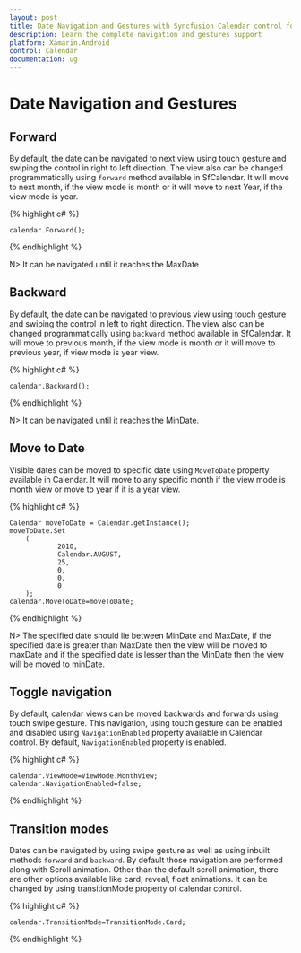 ```yaml
---
layout: post
title: Date Navigation and Gestures with Syncfusion Calendar control for Xamarin.Android
description: Learn the complete navigation and gestures support
platform: Xamarin.Android
control: Calendar
documentation: ug
---
```


# Date Navigation and Gestures

## Forward

By default, the date can be navigated to next view using touch gesture and swiping the control in right to left direction. The view also can be changed programmatically using `forward` method available in SfCalendar. It will move to next month, if the view mode is month or it will move to next Year, if the view mode is year.

{% highlight c# %}

	calendar.Forward();

{% endhighlight %}

N> It can be navigated until it reaches the MaxDate

## Backward

By default, the date can be navigated to previous view using touch gesture and swiping the control in left to right direction. The view also can be changed programmatically using `backward` method available in SfCalendar. It will move to previous month, if the view mode is month or it will move to previous year, if view mode is year view.

{% highlight c# %}

	calendar.Backward();

{% endhighlight %}

N> It can be navigated until it reaches the MinDate.

## Move to Date 

Visible dates can be moved to specific date using `MoveToDate` property available in Calendar. It will move to any specific month if the view mode is month view or move to year if it is a year view.

{% highlight c# %}

	Calendar moveToDate = Calendar.getInstance();   
    moveToDate.Set
        (
                2010,
                Calendar.AUGUST,
                25,
                0,
                0,
                0
        );
    calendar.MoveToDate=moveToDate;


{% endhighlight %}

N>  The specified date should lie between MinDate and MaxDate, if  the specified date is greater than MaxDate then the view will be moved to maxDate and if the specified date is lesser than the MinDate then the view will be moved to minDate.

## Toggle  navigation

By default, calendar views can be moved backwards and forwards using touch swipe gesture.  This navigation, using touch gesture can be enabled and disabled using `NavigationEnabled` property available in Calendar control. By default, `NavigationEnabled` property is enabled.

{% highlight c# %}

	calendar.ViewMode=ViewMode.MonthView;
	calendar.NavigationEnabled=false;
	
{% endhighlight %}

## Transition modes

Dates can be navigated by using swipe gesture as well as using inbuilt methods `forward` and `backward`. By default those navigation are performed along with Scroll animation. Other than the default scroll animation, there are other options available like card, reveal, float animations. It can be changed by using  transitionMode property of calendar control.

{% highlight c# %}

    calendar.TransitionMode=TransitionMode.Card;
	
{% endhighlight %}



